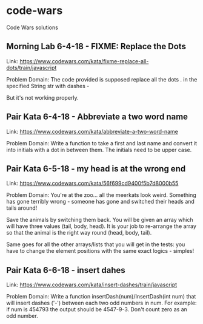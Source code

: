 # code-wars
Code Wars solutions

## Morning Lab 6-4-18 - FIXME: Replace the Dots

Link: https://www.codewars.com/kata/fixme-replace-all-dots/train/javascript

Problem Domain: The code provided is supposed replace all the dots . in the specified String str with dashes -

But it's not working properly.

## Pair Kata 6-4-18 - Abbreviate a two word name

Link: https://www.codewars.com/kata/abbreviate-a-two-word-name

Problem Domain: Write a function to take a first and last name and convert it into initials with a dot in between them. The initials need to be upper case.

## Pair Kata 6-5-18 - my head is at the wrong end

Link: https://www.codewars.com/kata/56f699cd9400f5b7d8000b55

Problem Domain: You're at the zoo... all the meerkats look weird. Something has gone terribly wrong - someone has gone and switched their heads and tails around!

Save the animals by switching them back. You will be given an array which will have three values (tail, body, head). It is your job to re-arrange the array so that the animal is the right way round (head, body, tail).

Same goes for all the other arrays/lists that you will get in the tests: you have to change the element positions with the same exact logics - simples!

## Pair Kata 6-6-18 - insert dahes

Link: https://www.codewars.com/kata/insert-dashes/train/javascript

Problem Domain: Write a function insertDash(num)/InsertDash(int num) that will insert dashes ('-') between each two odd numbers in num. For example: if num is 454793 the output should be 4547-9-3. Don't count zero as an odd number.